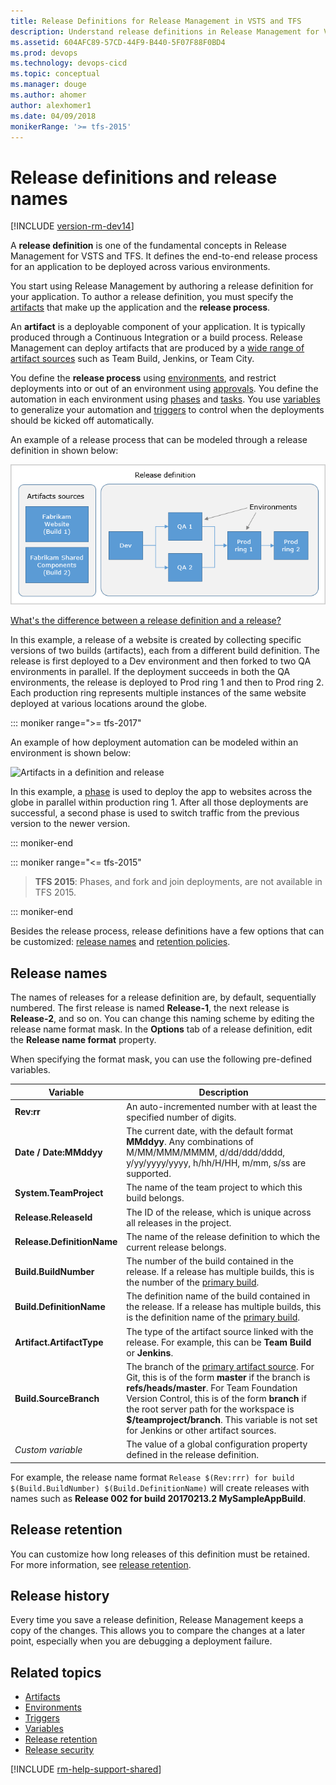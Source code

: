 ```yaml
---
title: Release Definitions for Release Management in VSTS and TFS
description: Understand release definitions in Release Management for Visual Studio Team Services (VSTS) and Team Foundation Server (TFS)
ms.assetid: 604AFC89-57CD-44F9-B440-5F07F88F0BD4
ms.prod: devops
ms.technology: devops-cicd
ms.topic: conceptual
ms.manager: douge
ms.author: ahomer
author: alexhomer1
ms.date: 04/09/2018
monikerRange: '>= tfs-2015'
---
```


# Release definitions and release names

[!INCLUDE [version-rm-dev14](../../../_shared/version-rm-dev14.md)]

A **release definition** is one of the fundamental concepts in Release Management for VSTS and TFS.
It defines the end-to-end release process for an application to be deployed across various environments.

You start using Release Management by authoring a release definition for your application. To author a release definition, you must specify the [artifacts](artifacts.md) that make up the application and the **release process**.

An **artifact** is a deployable component of your application. It is typically produced through a Continuous Integration or a build process. Release Management can deploy artifacts that are produced by a [wide range of artifact sources](artifacts.md#sources) such as Team Build, Jenkins, or Team City.

You define the **release process** using [environments](environments.md), and restrict deployments into or out of an environment using [approvals](approvals/index.md). You define the automation in each environment using [phases](../../process/phases.md) and [tasks](../../process/tasks.md). You use [variables](variables.md) to generalize your automation and [triggers](triggers.md) to control when the deployments should be kicked off automatically.

An example of a release process that can be modeled through a release definition in shown below:

![Artifacts in a definition and release](_img/definition-01.png)

[What's the difference between a release definition and a release?](../../releases/index.md)

In this example, a release of a website is created by collecting specific versions of two builds (artifacts), each from a different build definition. The release is first deployed to a Dev environment
and then forked to two QA environments in parallel. If the deployment succeeds in both the QA environments, the release is deployed to Prod ring 1 and then to Prod ring 2. Each production ring represents multiple instances of the same website deployed at various locations around the globe.

::: moniker range=">= tfs-2017"

An example of how deployment automation can be modeled within an environment is shown below:

![Artifacts in a definition and release](_img/definition-02.png)

In this example, a [phase](../../process/phases.md) is used to deploy the app to websites across the globe in parallel within production ring 1.
After all those deployments are successful, a second phase is used to switch traffic from the previous version to the newer version.

::: moniker-end

::: moniker range="<= tfs-2015"

> **TFS 2015**: Phases, and fork and join deployments, are not available in TFS 2015.

::: moniker-end

Besides the release process, release definitions have a few options that can be customized: 
[release names](#numbering) and [retention policies](../../policies/retention.md).

<h2 id="numbering">Release names</h2>

The names of releases for a release definition are, by default, sequentially numbered.
The first release is named **Release-1**, the next release is
**Release-2**, and so on. You can change this naming scheme by editing the
release name format mask. In the **Options** tab of a release definition,
edit the **Release name format** property.

When specifying the format mask, you can use the following pre-defined variables.

| Variable | Description |
|----------|-------------|
| **Rev:rr** | An auto-incremented number with at least the specified number of digits. |
| **Date / Date:MMddyy** | The current date, with the default format **MMddyy**. Any combinations of M/MM/MMM/MMMM, d/dd/ddd/dddd, y/yy/yyyy/yyyy, h/hh/H/HH, m/mm, s/ss are supported. |
| **System.TeamProject** | The name of the team project to which this build belongs. |
| **Release.ReleaseId** | The ID of the release, which is unique across all releases in the project. |
| **Release.DefinitionName** | The name of the release definition to which the current release belongs. |
| **Build.BuildNumber** | The number of the build contained in the release. If a release has multiple builds, this is the number of the [primary build](artifacts.md#primary-source). |
| **Build.DefinitionName** | The definition name of the build contained in the release. If a release has multiple builds, this is the definition name of the [primary build](artifacts.md#primary-source). |
| **Artifact.ArtifactType** | The type of the artifact source linked with the release. For example, this can be **Team Build** or **Jenkins**. |
| **Build.SourceBranch** | The branch of the [primary artifact source](artifacts.md#primary-source). For Git, this is of the form **master** if the branch is **refs/heads/master**. For Team Foundation Version Control, this is of the form **branch** if the root server path for the workspace is **$/teamproject/branch**. This variable is not set for Jenkins or other artifact sources. |
| *Custom variable* | The value of a global configuration property defined in the release definition. |

For example, the release name format `Release $(Rev:rrr) for build $(Build.BuildNumber) $(Build.DefinitionName)` will create releases with names such as **Release 002 for build 20170213.2 MySampleAppBuild**.

## Release retention

You can customize how long releases of this definition must be retained. For more information, see [release retention](../../policies/retention.md).

## Release history

Every time you save a release definition, Release Management keeps a copy of the changes. This allows you to compare the changes at a later point, especially when you are debugging a deployment failure.

## Related topics

* [Artifacts](artifacts.md)
* [Environments](environments.md)
* [Triggers](triggers.md)
* [Variables](variables.md)
* [Release retention](../../policies/retention.md)
* [Release security](../../policies/permissions.md#release-permissions)

[!INCLUDE [rm-help-support-shared](../../../_shared/rm-help-support-shared.md)]
